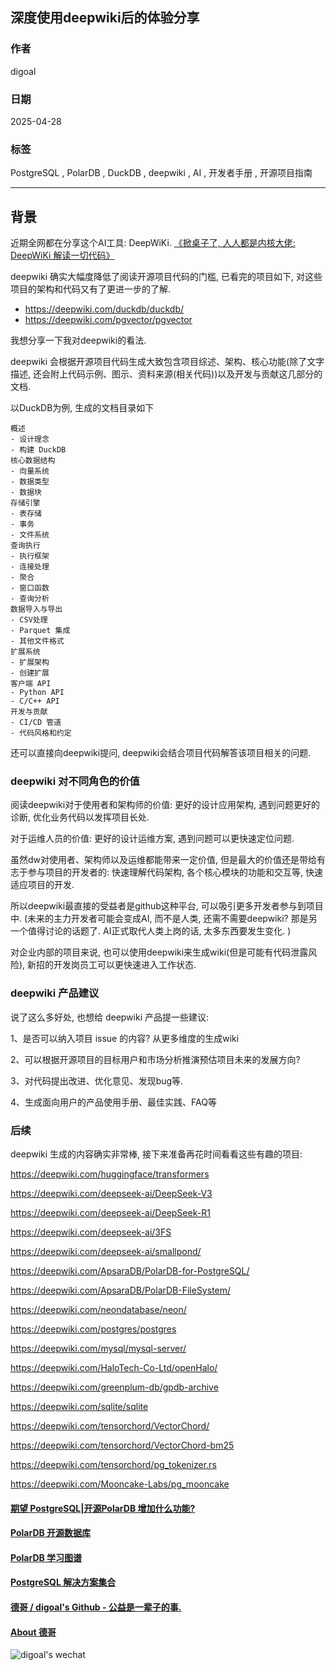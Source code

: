 ## 深度使用deepwiki后的体验分享  
                  
### 作者                  
digoal                  
                  
### 日期                  
2025-04-28                  
                  
### 标签                  
PostgreSQL , PolarDB , DuckDB , deepwiki , AI , 开发者手册 , 开源项目指南     
                  
----                  
                  
## 背景     
近期全网都在分享这个AI工具: DeepWiKi. [《掀桌子了, 人人都是内核大佬: DeepWiKi 解读一切代码》](../202504/20250427_03.md)  
   
deepwiki 确实大幅度降低了阅读开源项目代码的门槛, 已看完的项目如下, 对这些项目的架构和代码又有了更进一步的了解.   
- https://deepwiki.com/duckdb/duckdb/
- https://deepwiki.com/pgvector/pgvector 
  
我想分享一下我对deepwiki的看法.  
  
deepwiki 会根据开源项目代码生成大致包含项目综述、架构、核心功能(除了文字描述, 还会附上代码示例、图示、资料来源(相关代码))以及开发与贡献这几部分的文档.     
  
以DuckDB为例, 生成的文档目录如下  
```  
概述  
- 设计理念  
- 构建 DuckDB  
核心数据结构  
- 向量系统  
- 数据类型  
- 数据块  
存储引擎  
- 表存储  
- 事务  
- 文件系统  
查询执行  
- 执行框架  
- 连接处理  
- 聚合  
- 窗口函数  
- 查询分析  
数据导入与导出  
- CSV处理  
- Parquet 集成  
- 其他文件格式  
扩展系统  
- 扩展架构  
- 创建扩展  
客户端 API  
- Python API  
- C/C++ API  
开发与贡献  
- CI/CD 管道  
- 代码风格和约定  
```  
  
还可以直接向deepwiki提问, deepwiki会结合项目代码解答该项目相关的问题.  
  
### deepwiki 对不同角色的价值  
阅读deepwiki对于使用者和架构师的价值: 更好的设计应用架构, 遇到问题更好的诊断, 优化业务代码以发挥项目长处.   
  
对于运维人员的价值: 更好的设计运维方案, 遇到问题可以更快速定位问题.   
  
虽然dw对使用者、架构师以及运维都能带来一定价值, 但是最大的价值还是带给有志于参与项目的开发者的: 快速理解代码架构, 各个核心模块的功能和交互等, 快速适应项目的开发.   
  
所以deepwiki最直接的受益者是github这种平台, 可以吸引更多开发者参与到项目中. (未来的主力开发者可能会变成AI, 而不是人类, 还需不需要deepwiki? 那是另一个值得讨论的话题了. AI正式取代人类上岗的话, 太多东西要发生变化. )    
  
对企业内部的项目来说, 也可以使用deepwiki来生成wiki(但是可能有代码泄露风险), 新招的开发岗员工可以更快速进入工作状态.  
  
### deepwiki 产品建议  
说了这么多好处, 也想给 deepwiki 产品提一些建议:  
  
1、是否可以纳入项目 issue 的内容? 从更多维度的生成wiki  
  
2、可以根据开源项目的目标用户和市场分析推演预估项目未来的发展方向?  
  
3、对代码提出改进、优化意见、发现bug等.  
  
4、生成面向用户的产品使用手册、最佳实践、FAQ等  
  
### 后续  
deepwiki 生成的内容确实非常棒, 接下来准备再花时间看看这些有趣的项目:   
  
https://deepwiki.com/huggingface/transformers  
  
https://deepwiki.com/deepseek-ai/DeepSeek-V3  
  
https://deepwiki.com/deepseek-ai/DeepSeek-R1  
  
https://deepwiki.com/deepseek-ai/3FS  
  
https://deepwiki.com/deepseek-ai/smallpond/  
  
https://deepwiki.com/ApsaraDB/PolarDB-for-PostgreSQL/  
  
https://deepwiki.com/ApsaraDB/PolarDB-FileSystem/  
  
https://deepwiki.com/neondatabase/neon/  
  
https://deepwiki.com/postgres/postgres  
  
https://deepwiki.com/mysql/mysql-server/  
  
https://deepwiki.com/HaloTech-Co-Ltd/openHalo/  
  
https://deepwiki.com/greenplum-db/gpdb-archive  
  
https://deepwiki.com/sqlite/sqlite   
  
https://deepwiki.com/tensorchord/VectorChord/
  
https://deepwiki.com/tensorchord/VectorChord-bm25  
  
https://deepwiki.com/tensorchord/pg_tokenizer.rs  
  
https://deepwiki.com/Mooncake-Labs/pg_mooncake   
  
  
#### [期望 PostgreSQL|开源PolarDB 增加什么功能?](https://github.com/digoal/blog/issues/76 "269ac3d1c492e938c0191101c7238216")
  
  
#### [PolarDB 开源数据库](https://openpolardb.com/home "57258f76c37864c6e6d23383d05714ea")
  
  
#### [PolarDB 学习图谱](https://www.aliyun.com/database/openpolardb/activity "8642f60e04ed0c814bf9cb9677976bd4")
  
  
#### [PostgreSQL 解决方案集合](../201706/20170601_02.md "40cff096e9ed7122c512b35d8561d9c8")
  
  
#### [德哥 / digoal's Github - 公益是一辈子的事.](https://github.com/digoal/blog/blob/master/README.md "22709685feb7cab07d30f30387f0a9ae")
  
  
#### [About 德哥](https://github.com/digoal/blog/blob/master/me/readme.md "a37735981e7704886ffd590565582dd0")
  
  
![digoal's wechat](../pic/digoal_weixin.jpg "f7ad92eeba24523fd47a6e1a0e691b59")
  
